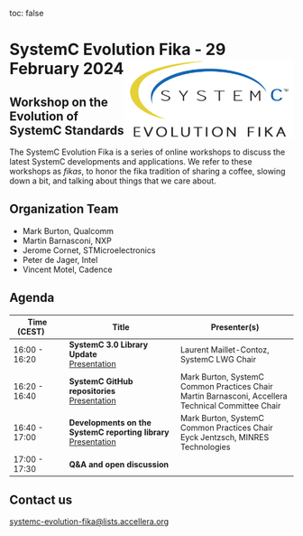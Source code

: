 toc: false

# SystemC Evolution Fika - 29 February 2024<img style="float: right; width:300px;" src="/images/scef.png">

## Workshop on the Evolution of SystemC Standards

The SystemC Evolution Fika is a series of online workshops to discuss the latest SystemC developments and applications. We refer to these workshops as *fikas*, to honor the fika tradition of sharing a coffee, slowing down a bit, and talking about things that we care about.
<!--
## Event information

Date: **29 February 2024**<br>
Time: **16:00 - 17:30 CEST**<br>
Location: Online, Virtual Workshop.

## Registration
Registration is free of charge. [Register here](https://form.jotform.com/240365367853968).

**NOTE**: After registration you will receive an email including meeting details to attend the online event.
-->
## Organization Team

 * Mark Burton, Qualcomm
 * Martin Barnasconi, NXP
 * Jerome Cornet, STMicroelectronics
 * Peter de Jager, Intel
 * Vincent Motel, Cadence

## Agenda

| Time (CEST)&nbsp;&nbsp;&nbsp;&nbsp;&nbsp;&nbsp; | Title | Presenter(s) |
| ------------- | ---------------- | -------------------------------- |
| 16:00 - 16:20 | **SystemC 3.0 Library Update**<br>[Presentation][p1] | Laurent Maillet-Contoz, SystemC LWG Chair |
| 16:20 - 16:40 | **SystemC GitHub repositories**<br>[Presentation][p2] | Mark Burton, SystemC Common Practices Chair<br>Martin Barnasconi, Accellera Technical Committee Chair |
| 16:40 - 17:00 | **Developments on the SystemC reporting library**<br>[Presentation][p3] | Mark Burton, SystemC Common Practices Chair<br>Eyck Jentzsch, MINRES Technologies |
| 17:00 - 17:30 | **Q&A and open discussion** ||

## Contact us

[systemc-evolution-fika@lists.accellera.org](mailto:systemc-evolution-fika@lists.accellera.org)

[p1]: https://workspace.accellera.org/document/dl/12452
[p2]: https://workspace.accellera.org/document/dl/12451
[p3]: https://workspace.accellera.org/document/dl/12450

